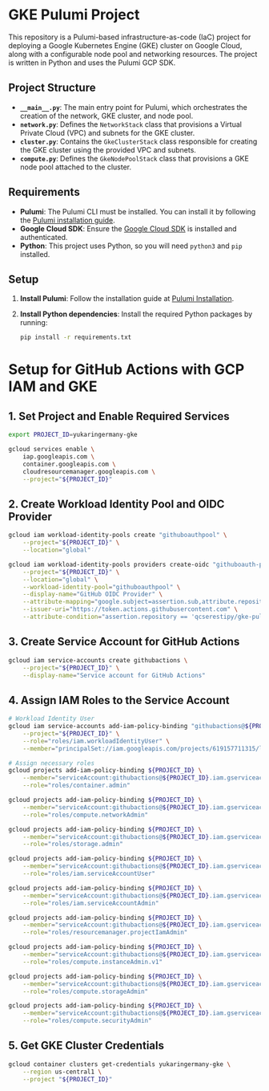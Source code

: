 # GKE Pulumi Project

This repository is a Pulumi-based infrastructure-as-code (IaC) project for deploying a Google Kubernetes Engine (GKE) cluster on Google Cloud, along with a configurable node pool and networking resources. The project is written in Python and uses the Pulumi GCP SDK.

## Project Structure

- **`__main__.py`**: The main entry point for Pulumi, which orchestrates the creation of the network, GKE cluster, and node pool.
- **`network.py`**: Defines the `NetworkStack` class that provisions a Virtual Private Cloud (VPC) and subnets for the GKE cluster.
- **`cluster.py`**: Contains the `GkeClusterStack` class responsible for creating the GKE cluster using the provided VPC and subnets.
- **`compute.py`**: Defines the `GkeNodePoolStack` class that provisions a GKE node pool attached to the cluster.

## Requirements

- **Pulumi**: The Pulumi CLI must be installed. You can install it by following the [Pulumi installation guide](https://www.pulumi.com/docs/get-started/install/).
- **Google Cloud SDK**: Ensure the [Google Cloud SDK](https://cloud.google.com/sdk/docs/install) is installed and authenticated.
- **Python**: This project uses Python, so you will need `python3` and `pip` installed.
  
## Setup

1. **Install Pulumi**:
   Follow the installation guide at [Pulumi Installation](https://www.pulumi.com/docs/get-started/install/).

2. **Install Python dependencies**:
   Install the required Python packages by running:
   ```bash
   pip install -r requirements.txt

# Setup for GitHub Actions with GCP IAM and GKE

## 1. Set Project and Enable Required Services

```bash
export PROJECT_ID=yukaringermany-gke

gcloud services enable \
    iap.googleapis.com \
    container.googleapis.com \
    cloudresourcemanager.googleapis.com \
    --project="${PROJECT_ID}"
```

## 2. Create Workload Identity Pool and OIDC Provider
```bash
gcloud iam workload-identity-pools create "githuboauthpool" \
    --project="${PROJECT_ID}" \
    --location="global"

gcloud iam workload-identity-pools providers create-oidc "githuboauth-provider" \
    --project="${PROJECT_ID}" \
    --location="global" \
    --workload-identity-pool="githuboauthpool" \
    --display-name="GitHub OIDC Provider" \
    --attribute-mapping="google.subject=assertion.sub,attribute.repository=assertion.repository,attribute.actor=assertion.actor,attribute.aud=assertion.aud" \
    --issuer-uri="https://token.actions.githubusercontent.com" \
    --attribute-condition="assertion.repository == 'qcserestipy/gke-pulumi'"
```

## 3. Create Service Account for GitHub Actions
```bash
gcloud iam service-accounts create githubactions \
    --project="${PROJECT_ID}" \
    --display-name="Service account for GitHub Actions"
```

## 4. Assign IAM Roles to the Service Account
```bash
# Workload Identity User
gcloud iam service-accounts add-iam-policy-binding "githubactions@${PROJECT_ID}.iam.gserviceaccount.com" \
    --project="${PROJECT_ID}" \
    --role="roles/iam.workloadIdentityUser" \
    --member="principalSet://iam.googleapis.com/projects/619157711315/locations/global/workloadIdentityPools/githuboauthpool/attribute.repository/qcserestipy/gke-pulumi"

# Assign necessary roles
gcloud projects add-iam-policy-binding ${PROJECT_ID} \
    --member="serviceAccount:githubactions@${PROJECT_ID}.iam.gserviceaccount.com" \
    --role="roles/container.admin"

gcloud projects add-iam-policy-binding ${PROJECT_ID} \
    --member="serviceAccount:githubactions@${PROJECT_ID}.iam.gserviceaccount.com" \
    --role="roles/compute.networkAdmin"

gcloud projects add-iam-policy-binding ${PROJECT_ID} \
    --member="serviceAccount:githubactions@${PROJECT_ID}.iam.gserviceaccount.com" \
    --role="roles/storage.admin"

gcloud projects add-iam-policy-binding ${PROJECT_ID} \
    --member="serviceAccount:githubactions@${PROJECT_ID}.iam.gserviceaccount.com" \
    --role="roles/iam.serviceAccountUser"

gcloud projects add-iam-policy-binding ${PROJECT_ID} \
    --member="serviceAccount:githubactions@${PROJECT_ID}.iam.gserviceaccount.com" \
    --role="roles/iam.serviceAccountAdmin"

gcloud projects add-iam-policy-binding ${PROJECT_ID} \
    --member="serviceAccount:githubactions@${PROJECT_ID}.iam.gserviceaccount.com" \
    --role="roles/resourcemanager.projectIamAdmin"

gcloud projects add-iam-policy-binding ${PROJECT_ID} \
    --member="serviceAccount:githubactions@${PROJECT_ID}.iam.gserviceaccount.com" \
    --role="roles/compute.instanceAdmin.v1"

gcloud projects add-iam-policy-binding ${PROJECT_ID} \
    --member="serviceAccount:githubactions@${PROJECT_ID}.iam.gserviceaccount.com" \
    --role="roles/compute.storageAdmin"

gcloud projects add-iam-policy-binding ${PROJECT_ID} \
    --member="serviceAccount:githubactions@${PROJECT_ID}.iam.gserviceaccount.com" \
    --role="roles/compute.securityAdmin"
```

## 5. Get GKE Cluster Credentials
```bash
gcloud container clusters get-credentials yukaringermany-gke \
    --region us-central1 \
    --project "${PROJECT_ID}"
```